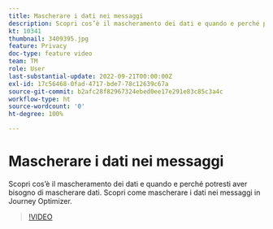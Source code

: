 ```yaml
---
title: Mascherare i dati nei messaggi
description: Scopri cos’è il mascheramento dei dati e quando e perché potresti aver bisogno di mascherare dati. Scopri come mascherare i dati nei messaggi in Journey Optimizer.
kt: 10341
thumbnail: 3409395.jpg
feature: Privacy
doc-type: feature video
team: TM
role: User
last-substantial-update: 2022-09-21T00:00:00Z
exl-id: 17c56468-0fad-4717-bde7-78c12639c67a
source-git-commit: b2afc28f82967324ebed0ee17e291e83c85c3a4c
workflow-type: ht
source-wordcount: '0'
ht-degree: 100%

---
```


# Mascherare i dati nei messaggi

Scopri cos’è il mascheramento dei dati e quando e perché potresti aver bisogno di mascherare dati. Scopri come mascherare i dati nei messaggi in Journey Optimizer.

>[!VIDEO](https://video.tv.adobe.com/v/3409395?quality=12&learn=on)
